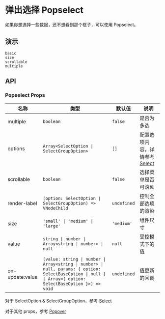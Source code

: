 # 弹出选择 Popselect

如果你想选择一些数据，还不想看到那个框子，可以使用 Popselect。

## 演示

```demo
basic
size
scrollable
multiple
```

## API

### Popselect Props

| 名称 | 类型 | 默认值 | 说明 |
| --- | --- | --- | --- |
| multiple | `boolean` | `false` | 是否为多选 |
| options | `Array<SelectOption \| SelectGroupOption>` | `[]` | 配置选项内容，详情参考 [Select](select#SelectOption-Type) |
| scrollable | `boolean` | `false` | 选择菜单是否可滚动 |
| render-label | `(option: SelectOption \| SelectGroupOption) => VNodeChild` | `undefined` | 控制全部选项的渲染 |
| size | `'small' \| 'medium' \| 'large'` | `'medium'` | 组件尺寸 |
| value | `string \| number \| Array<string \| number> \| null` | `null` | 受控模式下的值 |
| on-update:value | `(value: string \| number \| Array<string \| number> \| null, params: { option: SelectBaseOption \| null } \| Array<{ option: SelectBaseOption }>) => void` | `undefined` | 值更新的回调 |

对于 SelectOption & SelectGroupOption，参考 [Select](select#SelectOption-Type)

对于其他 props，参考 [Popover](popover#Props)

